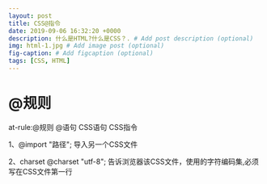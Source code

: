 ```yaml
---
layout: post
title: CSS@指令
date: 2019-09-06 16:32:20 +0000
description: 什么是HTML?什么是CSS？. # Add post description (optional)
img: html-1.jpg # Add image post (optional)
fig-caption: # Add figcaption (optional)
tags: [CSS, HTML]
---
```

# @规则

at-rule:@规则 @语句 CSS语句 CSS指令

1、@import "路径";
    导入另一个CSS文件

2、charset
@charset "utf-8";
告诉浏览器该CSS文件，使用的字符编码集,必须写在CSS文件第一行